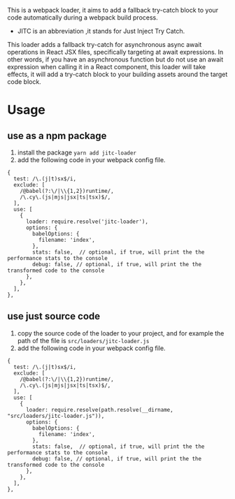 This is a webpack loader, it aims to add a fallback try-catch block to your code automatically during a webpack build process.

* JITC is an abbreviation ,it stands for Just Inject Try Catch.

This loader adds a fallback try-catch for asynchronous async await operations in React JSX files,
specifically targeting at await expressions. In other words, if you have an asynchronous function
but do not use an await expression when calling it in a React component, this loader will take effects, it will
add a try-catch block to your building assets around the target code block.

# Usage
## use as a npm package
1. install the package
```yarn add jitc-loader```
2. add the following code in your webpack config file.
```
{
  test: /\.(j|t)sx$/i,
  exclude: [
    /@babel(?:\/|\\{1,2})runtime/,
    /\.cy\.(js|mjs|jsx|ts|tsx)$/,
  ],
  use: [
    {
      loader: require.resolve('jitc-loader'),
      options: {
        babelOptions: {
          filename: 'index',
        },
        stats: false,  // optional, if true, will print the the performance stats to the console
        debug: false, // optional, if true, will print the the transformed code to the console
      },
    },
  ],
},
```

## use just source code

1. copy the source code of the loader to your project, and for example the path of the file is ```src/loaders/jitc-loader.js``` 
2. add the following code in your webpack config file.

```
{
  test: /\.(j|t)sx$/i,
  exclude: [
    /@babel(?:\/|\\{1,2})runtime/,
    /\.cy\.(js|mjs|jsx|ts|tsx)$/,
  ],
  use: [
    {
      loader: require.resolve(path.resolve(__dirname, "src/loaders/jitc-loader.js")),
      options: {
        babelOptions: {
          filename: 'index',
        },
        stats: false,  // optional, if true, will print the the performance stats to the console
        debug: false, // optional, if true, will print the the transformed code to the console
      },
    },
  ],
},
```
